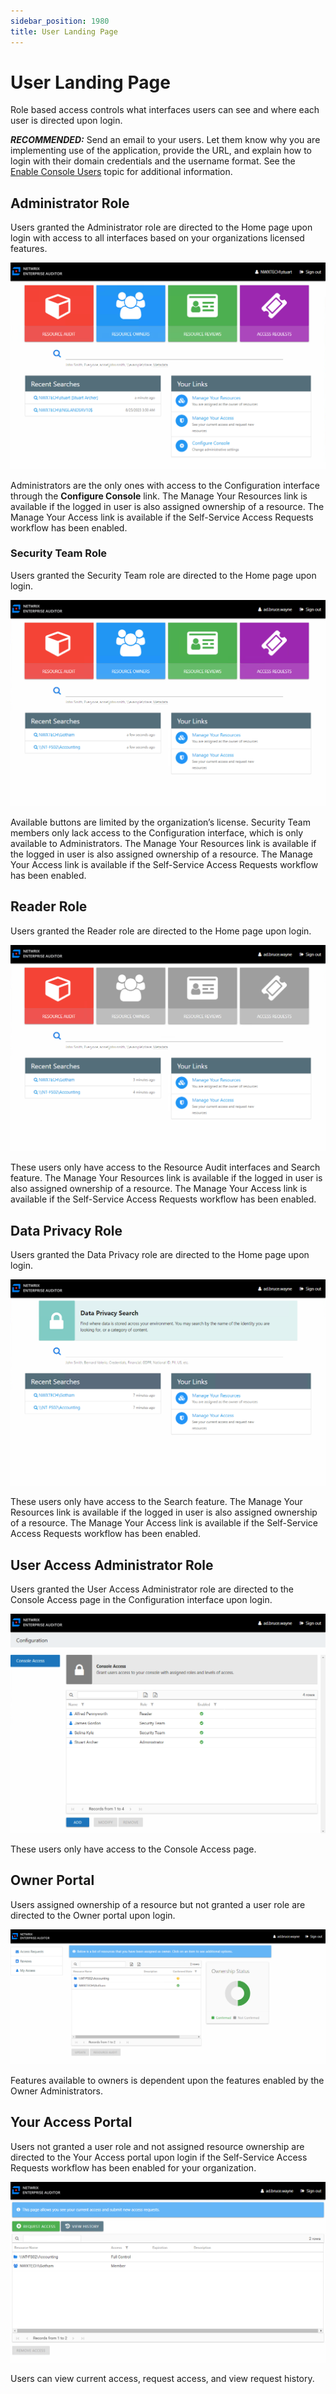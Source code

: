 ```yaml
---
sidebar_position: 1980
title: User Landing Page
---
```


# User Landing Page

Role based access controls what interfaces users can see and where each user is directed upon login.

***RECOMMENDED:*** Send an email to your users. Let them know why you are implementing use of the application, provide the URL, and explain how to login with their domain credentials and the username format. See the [Enable Console Users](GettingStarted#Enable "Enable Console Users") topic for additional information.

## Administrator Role

Users granted the Administrator role are directed to the Home page upon login with access to all interfaces based on your organizations licensed features.

![Administrator user home page](../../../../../../static/images/AccessInformationCenter_12.0/Content/Resources/Images/Access/InformationCenter/Admin/HomeAdmin.png "Administrator user home page")

Administrators are the only ones with access to the Configuration interface through the **Configure Console** link. The Manage Your Resources link is available if the logged in user is also assigned ownership of a resource. The Manage Your Access link is available if the Self-Service Access Requests workflow has been enabled.

### Security Team Role

Users granted the Security Team role are directed to the Home page upon login.

![Home page for Security Team role](../../../../../../static/images/AccessInformationCenter_12.0/Content/Resources/Images/Access/InformationCenter/Admin/HomeSecurityTeam.png "Home page for Security Team role")

Available buttons are limited by the organization’s license. Security Team members only lack access to the Configuration interface, which is only available to Administrators. The Manage Your Resources link is available if the logged in user is also assigned ownership of a resource. The Manage Your Access link is available if the Self-Service Access Requests workflow has been enabled.

## Reader Role

Users granted the Reader role are directed to the Home page upon login.

![Home page for Reader role](../../../../../../static/images/AccessInformationCenter_12.0/Content/Resources/Images/Access/InformationCenter/Admin/HomeReader.png "Home page for Reader role")

These users only have access to the Resource Audit interfaces and Search feature. The Manage Your Resources link is available if the logged in user is also assigned ownership of a resource. The Manage Your Access link is available if the Self-Service Access Requests workflow has been enabled.

## Data Privacy Role

Users granted the Data Privacy role are directed to the Home page upon login.

![Home page for Data Privacy role](../../../../../../static/images/AccessInformationCenter_12.0/Content/Resources/Images/Access/InformationCenter/Admin/HomeDataPrivacy.png "Home page for Data Privacy role")

These users only have access to the Search feature. The Manage Your Resources link is available if the logged in user is also assigned ownership of a resource. The Manage Your Access link is available if the Self-Service Access Requests workflow has been enabled.

## User Access Administrator Role

Users granted the User Access Administrator role are directed to the Console Access page in the Configuration interface upon login.

![Home page for User Access Administrator role](../../../../../../static/images/AccessInformationCenter_12.0/Content/Resources/Images/Access/InformationCenter/Admin/HomeUserAccessAdmin.png "Home page for User Access Administrator role")

These users only have access to the Console Access page.

## Owner Portal

Users assigned ownership of a resource but not granted a user role are directed to the Owner portal upon login.

![Home page for Resource Owner with no assigned role](../../../../../../static/images/AccessInformationCenter_12.0/Content/Resources/Images/Access/InformationCenter/Admin/HomeResourceOwner.png "Home page for Resource Owner with no assigned role")

Features available to owners is dependent upon the features enabled by the Owner Administrators.

## Your Access Portal

Users not granted a user role and not assigned resource ownership are directed to the Your Access portal upon login if the Self-Service Access Requests workflow has been enabled for your organization.

![Home page for user with no User Role or Resource Ownership](../../../../../../static/images/AccessInformationCenter_12.0/Content/Resources/Images/Access/InformationCenter/Admin/HomeYourAccess.png "Home page for user with no User Role or Resource Ownership")

Users can view current access, request access, and view request history.